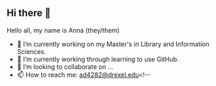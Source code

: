 ## Hi there 👋
Hello all, my name is Anna (they/them)
- 🔭 I’m currently working on my Master's in Library and Information Sciences. 
- 🌱 I’m currently working through learning to use GitHub.
- 👯 I’m looking to collaborate on ...
- 📫 How to reach me: ad4282@drexel.edu<!--

